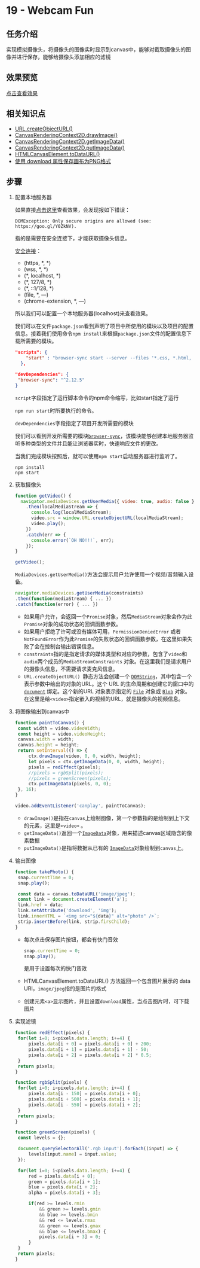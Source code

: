 # 19 - Webcam Fun  

## 任务介绍

实现模拟摄像头，将摄像头的图像实时显示到canvas中，能够对截取摄像头的图像并进行保存，能够给摄像头添加相应的滤镜

## 效果预览

[点击查看效果](https://miraclezys.github.io/JavaScript30/19%20-%20Webcam%20Fun/index.html)

## 相关知识点

* [URL.createObjectURL()](https://developer.mozilla.org/zh-CN/docs/Web/API/URL/createObjectURL)
* [CanvasRenderingContext2D.drawImage()](https://developer.mozilla.org/zh-CN/docs/Web/API/CanvasRenderingContext2D/drawImage)
* [CanvasRenderingContext2D.getImageData()](https://developer.mozilla.org/zh-CN/docs/Web/API/CanvasRenderingContext2D/getImageData)
* [CanvasRenderingContext2D.putImageData()](https://developer.mozilla.org/zh-CN/docs/Web/API/CanvasRenderingContext2D/putImageData)
* [HTMLCanvasElement.toDataURL()](https://developer.mozilla.org/zh-CN/docs/Web/API/HTMLCanvasElement/toDataURL)
* [使用 download 属性保存画布为PNG格式](https://developer.mozilla.org/zh-CN/docs/Web/HTML/Element/a#使用_download_属性保存画布为PNG格式)

## 步骤

1. 配置本地服务器

   如果直接[点击这里](http://htmlpreview.github.io/?https://github.com/miraclezys/JavaScript30/blob/master/19%20-%20Webcam%20Fun/index.html)查看效果，会发现报如下错误：

   ```
   DOMException: Only secure origins are allowed (see: https://goo.gl/Y0ZkNV).
   ```
   指的是需要在安全连接下，才能获取摄像头信息。

   [安全连接](https://www.chromium.org/Home/chromium-security/prefer-secure-origins-for-powerful-new-features)：

   - (https, *, *)
   - (wss, *, *)
   - (*, localhost, *)
   - (*, 127/8, *)
   - (*, ::1/128, *)
   - (file, *, —)
   - (chrome-extension, *, —) 

   所以我们可以配置一个本地服务器(localhost)来查看效果。

   我们可以在文件`package.json`看到声明了项目中所使用的模块以及项目的配置信息。接着我们使用命令`npm install`来根据`package.json`文件的配置信息下载所需要的模块。

   ```json
   "scripts": {
       "start" : "browser-sync start --server --files '*.css, *.html, *.js'"
     },

   "devDependencies": {
   	"browser-sync": "^2.12.5"
   }
   ```

   `script`字段指定了运行脚本命令的npm命令缩写，比如start指定了运行

   `npm run start`时所要执行的命令。

   `devDependencies`字段指定了项目开发所需要的模块

   我们可以看到开发所需要的模块[`browser-sync`](http://www.browsersync.cn/)，该模块能够创建本地服务器监听多种类型的文件并且能让浏览器实时，快速响应文件的更改。

   当我们完成模块按照后，就可以使用`npm start`启动服务器进行监听了。

   ```
   npm install
   npm start
   ```

2. 获取摄像头

   ```javascript
   function getVideo() {
     navigator.mediaDevices.getUserMedia({ video: true, audio: false })
       .then(localMediaStream => {
         console.log(localMediaStream);
         video.src = window.URL.createObjectURL(localMediaStream);
         video.play();
       })
       .catch(err => {
         console.error(`OH NO!!!`, err);
       });
   }

   getVideo();
   ```
   `MediaDevices.getUserMedia()`方法会提示用户允许使用一个视频/音频输入设备。

   ```javascript
   navigator.mediaDevices.getUserMedia(constraints)
   .then(function(mediaStream) { ... })
   .catch(function(error) { ... })
   ```

   * 如果用户允许，会返回一个`Promise`对象，然后`MediaStream`对象会作为此`Promise`对象的成功状态的回调函数参数。
   * 如果用户拒绝了许可或没有媒体可用，`PermissionDeniedError` 或者`NotFoundError`作为此`Promise`的失败状态的回调函数参数，在这里如果失败了会在控制台输出错误信息。
   * `constraints`指的是指定请求的媒体类型和对应的参数，包含了`video`和`audio`两个成员的`MediaStreamConstraints` 对象。在这里我们是请求用户的摄像头信息，不需要请求麦克风信息。
   * `URL.createObjectURL() `静态方法会创建一个 [`DOMString`](https://developer.mozilla.org/zh-CN/docs/Web/API/DOMString)，其中包含一个表示参数中给出的对象的URL。这个 URL 的生命周期和创建它的窗口中的 [`document`](https://developer.mozilla.org/zh-CN/docs/Web/API/Document) 绑定。这个新的URL 对象表示指定的 [`File`](https://developer.mozilla.org/zh-CN/docs/Web/API/File) 对象或 [`Blob`](https://developer.mozilla.org/zh-CN/docs/Web/API/Blob) 对象。在这里是给`<video>`指定嵌入的视频的URL，就是摄像头的视频信息。

3. 将图像输出到canvas中

   ```javascript
   function paintToCanvas() {
   	const width = video.videoWidth;
   	const height = video.videoHeight;
   	canvas.width = width;
   	canvas.height = height;
   	return setInterval(() => {
   		ctx.drawImage(video, 0, 0, width, height);
   		let pixels = ctx.getImageData(0, 0, width, height);
   		pixels = redEffect(pixels);
   		//pixels = rgbSplit(pixels);
   		//pixels = greenScreen(pixels);
   		ctx.putImageData(pixels, 0, 0);
   	}, 16);
   }

   video.addEventListener('canplay', paintToCanvas);
   ```

   * `drawImage()`是指在`canvas`上绘制图像，第一个参数指的是绘制到上下文的元素，这里是`<video>` 。
   * `getImageData()`返回一个[`ImageData`](https://developer.mozilla.org/zh-CN/docs/Web/API/ImageData)对象，用来描述canvas区域隐含的像素数据
   * `putImageData()`是指将数据从已有的 [`ImageData`](https://developer.mozilla.org/zh-CN/docs/Web/API/ImageData)对象绘制到`canvas`上。 

4. 输出图像

   ```javascript
   function takePhoto() {
   	snap.currentTime = 0;
   	snap.play();

   	const data = canvas.toDataURL('image/jpeg');
   	const link = document.createElement('a');
   	link.href = data;
   	link.setAttribute('download', 'img');
   	link.innerHTML = `<img src="${data}" alt="photo" />`;
   	strip.insertBefore(link, strip.firsChild);
   }
   ```

   * 每次点击保存图片按钮，都会有快门音效

     ```javascript
     snap.currentTime = 0;
     snap.play();
     ```

     是用于设置每次的快门音效

   * HTMLCanvasElement.toDataURL() 方法返回一个包含图片展示的 data URI，`image/jpeg`指的是图片的格式

   * 创建元素`<a>`显示图片，并且设置`download`属性，当点击图片时，可下载图片

5. 实现滤镜

   ```javascript
   function redEffect(pixels) {
   	for(let i=0; i<pixels.data.length; i+=4) {
   		pixels.data[i + 0] = pixels.data[i + 0] + 200;
   		pixels.data[i + 1] = pixels.data[i + 1] - 50;
   		pixels.data[i + 2] = pixels.data[i + 2] * 0.5;
   	}
   	return pixels;
   }

   function rgbSplit(pixels) {
   	for(let i=0; i<pixels.data.length; i+=4) {
   		pixels.data[i - 150] = pixels.data[i + 0];
   		pixels.data[i + 500] = pixels.data[i + 1];
   		pixels.data[i - 550] = pixels.data[i + 2];
   	}
   	return pixels;
   }

   function greenScreen(pixels) {
   	const levels = {};

   	document.querySelectorAll('.rgb input').forEach((input) => {
   		levels[input.name] = input.value;
   	});

   	for(let i=0; i<pixels.data.length; i+=4) {
   		red = pixels.data[i + 0];
   		green = pixels.data[i + 1];
   		blue = pixels.data[i + 2];
   		alpha = pixels.data[i + 3];

   		if(red >= levels.rmin 
   			&& green >= levels.gmin
   			&& blue >= levels.bmin
   			&& red <= levels.rmax
   			&& green <= levels.gmax
   			&& blue <= levels.bmax) {
   			pixels.data[i + 3] = 0;
   		}
   	}
   	return pixels;
   }
   ```

   ​

